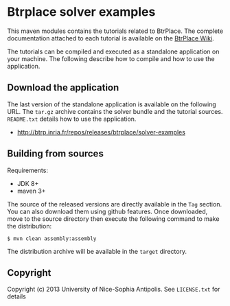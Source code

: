 # Btrplace solver examples #

This maven modules contains the tutorials related to BtrPlace.
The complete documentation attached to each tutorial is available on
the [BtrPlace Wiki](https://github.com/fhermeni/btrplace-solver/wiki/Tutorials).

The tutorials can be compiled and executed as a standalone application on your machine.
The following describe how to compile and how to use the application.

## Download the application ##

The last version of the standalone application is available on the following URL.
The `tar.gz` archive contains the solver bundle and the tutorial sources. `README.txt` details
how to use the application.

* http://btrp.inria.fr/repos/releases/btrplace/solver-examples

## Building from sources ##

Requirements:
* JDK 8+
* maven 3+

The source of the released versions are directly available in the `Tag` section.
You can also download them using github features.
Once downloaded, move to the source directory then execute the following command
to make the distribution:

    $ mvn clean assembly:assembly

The distribution archive will be available in the `target` directory.

## Copyright ##
Copyright (c) 2013 University of Nice-Sophia Antipolis. See `LICENSE.txt` for details
